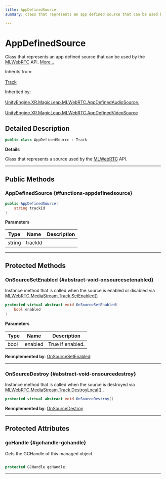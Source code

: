 ```yaml
---
title: AppDefinedSource
summary: class that represents an app defined source that can be used by the mlwebrtc api. 

---
```


# AppDefinedSource




Class that represents an app defined source that can be used by the [MLWebRTC](/unity-api/api/UnityEngine.XR.MagicLeap/MLWebRTC/UnityEngine.XR.MagicLeap.MLWebRTC.md) API.   [More...](#detailed-description)  


Inherits from: <br></br>[Track](/unity-api/api/UnityEngine.XR.MagicLeap/MLWebRTC/MediaStream/UnityEngine.XR.MagicLeap.MLWebRTC.MediaStream.Track.md)

Inherited by: <br></br>[UnityEngine.XR.MagicLeap.MLWebRTC.AppDefinedAudioSource](/unity-api/api/UnityEngine.XR.MagicLeap/MLWebRTC/AppDefinedAudioSource/UnityEngine.XR.MagicLeap.MLWebRTC.AppDefinedAudioSource.md), <br></br>[UnityEngine.XR.MagicLeap.MLWebRTC.AppDefinedVideoSource](/unity-api/api/UnityEngine.XR.MagicLeap/MLWebRTC/AppDefinedVideoSource/UnityEngine.XR.MagicLeap.MLWebRTC.AppDefinedVideoSource.md)



## Detailed Description

```csharp
public class AppDefinedSource : Track 
```


**Details**

Class that represents a source used by the [MLWebRTC](/unity-api/api/UnityEngine.XR.MagicLeap/MLWebRTC/UnityEngine.XR.MagicLeap.MLWebRTC.md) API. 





-----------



## Public Methods

###  AppDefinedSource {#functions-appdefinedsource}

```csharp
public AppDefinedSource(
    string trackId
)
```


**Parameters**

| Type | Name  | Description  | 
|--|--|--|
| string |trackId||






-----------

## Protected Methods

### OnSourceSetEnabled {#abstract-void-onsourcesetenabled}

Instance method that is called when the source is enabled or disabled via  [MLWebRTC.MediaStream.Track.SetEnabled()](/unity-api/api/UnityEngine.XR.MagicLeap/MLWebRTC/MediaStream/UnityEngine.XR.MagicLeap.MLWebRTC.MediaStream.Track.md#mlresult-setenabled) 

```csharp
protected virtual abstract void OnSourceSetEnabled(
    bool enabled
)
```


**Parameters**

| Type | Name  | Description  | 
|--|--|--|
| bool |enabled|True if enabled.|




**Reimplemented by**: [OnSourceSetEnabled](/unity-api/api/UnityEngine.XR.MagicLeap/MLWebRTC/UnityEngine.XR.MagicLeap.MLWebRTC.MLCameraVideoSource.md#override-void-onsourcesetenabled)



-----------

### OnSourceDestroy {#abstract-void-onsourcedestroy}

Instance method that is called when the source is destroyed via  [MLWebRTC.MediaStream.Track.DestroyLocal()](/unity-api/api/UnityEngine.XR.MagicLeap/MLWebRTC/MediaStream/UnityEngine.XR.MagicLeap.MLWebRTC.MediaStream.Track.md#mlresult-destroylocal) . 

```csharp
protected virtual abstract void OnSourceDestroy()
```




**Reimplemented by**: [OnSourceDestroy](/unity-api/api/UnityEngine.XR.MagicLeap/MLWebRTC/UnityEngine.XR.MagicLeap.MLWebRTC.MLCameraVideoSource.md#override-void-onsourcedestroy)



-----------

## Protected Attributes

### gcHandle {#gchandle-gchandle}

Gets the GCHandle of this managed object. 

```csharp

protected GCHandle gcHandle;

```






-----------

